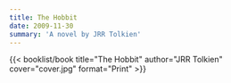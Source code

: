 ```yaml
---
title: The Hobbit
date: 2009-11-30
summary: 'A novel by JRR Tolkien'
---
```


{{< booklist/book
title="The Hobbit"
author="JRR Tolkien"
cover="cover.jpg"
format="Print" >}}
